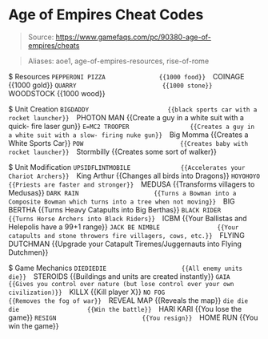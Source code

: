 # Age of Empires Cheat Codes

> Source: https://www.gamefaqs.com/pc/90380-age-of-empires/cheats

> Aliases: aoe1, age-of-empires-resources, rise-of-rome

$ Resources
    `PEPPERONI PIZZA               {{1000 food}} 
    `COINAGE                       {{1000 gold}} 
    `QUARRY                        {{1000 stone}} 
    `WOODSTOCK                     {{1000 wood}} 

$ Unit Creation
    `BIGDADDY                      {{black sports car with a rocket launcher}} 
    `PHOTON MAN                    {{Create a guy in a white suit with a quick- fire laser gun}} 
    `E=MC2 TROOPER                 {{Creates a guy in a white suit with a slow- firing nuke gun}} 
    `Big Momma                     {{Creates a White Sports Car}} 
    `POW                           {{Creates baby with rocket launcher}} 
    `Stormbilly                    {{Creates some sort of walker}} 

$ Unit Modification
    `UPSIDFLINTMOBILE              {{Accelerates your Chariot Archers}} 
    `King Arthur                   {{Changes all birds into Dragons}} 
    `HOYOHOYO                      {{Priests are faster and stronger}} 
    `MEDUSA                        {{Transforms villagers to Medusas}} 
    `DARK RAIN                     {{Turns a Bowman into a Composite Bowman which turns into a tree when not moving}} 
    `BIG BERTHA                    {{Turns Heavy Catapults into Big Berthas}} 
    `BLACK RIDER                   {{Turns Horse Archers into Black Riders}} 
    `ICBM                          {{Your Ballistas and Helepolis have a 99+1 range}} 
    `JACK BE NIMBLE                {{Your catapults and stone throwers fire villagers, cows, etc.}} 
    `FLYING DUTCHMAN               {{Upgrade your Catapult Tiremes/Juggernauts into Flying Dutchmen}} 

$ Game Mechanics
    `DIEDIEDIE                     {{All enemy units die}} 
    `STEROIDS                      {{Buildings and units are created instantly}} 
    `GAIA                          {{Gives you control over nature (but lose control over your own civilization)}} 
    `KILLX                         {{Kill player X}} 
    `NO FOG                        {{Removes the fog of war}} 
    `REVEAL MAP                    {{Reveals the map}} 
    `die die die                   {{Win the battle}} 
    `HARI KARI                     {{You lose the game}} 
    `RESIGN                        {{You resign}} 
    `HOME RUN                      {{You win the game}} 

